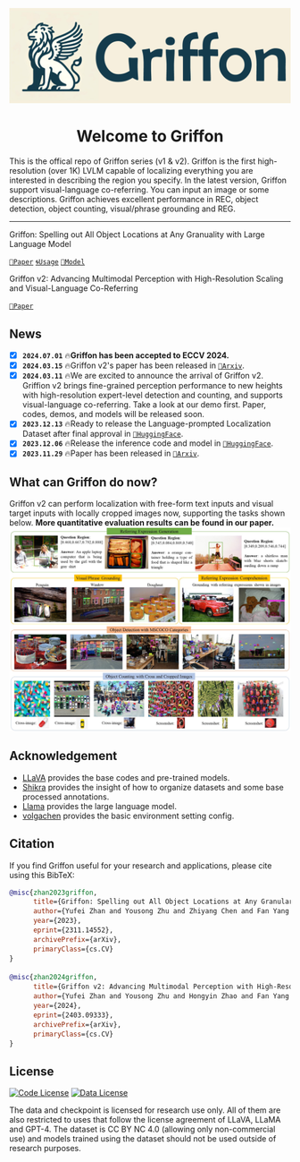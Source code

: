 ![](./logo.jpg)

<div align="center">

# Welcome to Griffon

</div>

This is the offical repo of Griffon series (v1 & v2). Griffon is the first high-resolution (over 1K) LVLM capable of localizing everything you are interested in describing the region you specify. In the latest version, Griffon support visual-language co-referring. You can input an image or some descriptions. Griffon achieves excellent performance in REC, object detection, object counting, visual/phrase grounding and REG.

---

Griffon: Spelling out All Object Locations at Any Granuality with Large Language Model

[`📕Paper`](https://arxiv.org/abs/2311.14552) [`🌀Usage`](./README_v1.md) [`🤗Model`](https://huggingface.co/JefferyZhan/Griffon/tree/main)


Griffon v2: Advancing Multimodal Perception with High-Resolution Scaling and Visual-Language Co-Referring

[`📕Paper`](https://arxiv.org/abs/2403.09333) 

## News
- [x] **`2024.07.01`** 🔥**Griffon has been accepted to ECCV 2024.**
- [x] **`2024.03.15`** 🔥Griffon v2's paper has been released in [`📕Arxiv`](https://arxiv.org/abs/2403.09333).
- [x] **`2024.03.11`** 🔥We are excited to announce the arrival of Griffon v2. Griffion v2 brings fine-grained perception performance to new heights with high-resolution expert-level detection and counting, and supports visual-language co-referring. Take a look at our demo first. Paper, codes, demos, and models will be released soon.
- [x] **`2023.12.13`** 🔥Ready to release the Language-prompted Localization Dataset after final approval in [`🤗HuggingFace`](https://huggingface.co/datasets/JefferyZhan/Language-prompted-Localization-Dataset).
- [x] **`2023.12.06`** 🔥Release the inference code and model in [`🤗HuggingFace`](https://huggingface.co/JefferyZhan/Griffon/tree/main).
- [x] **`2023.11.29`** 🔥Paper has been released in [`📕Arxiv`](https://arxiv.org/abs/2311.14552).

## What can Griffon do now?
Griffon v2 can perform localization with free-form text inputs and visual target inputs with locally cropped images now, supporting the tasks shown below. **More quantitative evaluation results can be found in our paper.**
![](./demov2.jpg)

## Acknowledgement

- [LLaVA](https://github.com/haotian-liu/LLaVA/tree/main) provides the base codes and pre-trained models.
- [Shikra](https://github.com/shikras/shikra) provides the insight of how to organize datasets and some base processed annotations.
- [Llama](https://github.com/facebookresearch/llama) provides the large language model.
- [volgachen](https://github.com/volgachen/Awesome-AI-Environment) provides the basic environment setting config.

## Citation
If you find Griffon useful for your research and applications, please cite using this BibTeX:
```bibtex
@misc{zhan2023griffon,
      title={Griffon: Spelling out All Object Locations at Any Granularity with Large Language Models}, 
      author={Yufei Zhan and Yousong Zhu and Zhiyang Chen and Fan Yang and Ming Tang and Jinqiao Wang},
      year={2023},
      eprint={2311.14552},
      archivePrefix={arXiv},
      primaryClass={cs.CV}
}

@misc{zhan2024griffon,
      title={Griffon v2: Advancing Multimodal Perception with High-Resolution Scaling and Visual-Language Co-Referring}, 
      author={Yufei Zhan and Yousong Zhu and Hongyin Zhao and Fan Yang and Ming Tang and Jinqiao Wang},
      year={2024},
      eprint={2403.09333},
      archivePrefix={arXiv},
      primaryClass={cs.CV}
}
```

## License

[![Code License](https://img.shields.io/badge/Code%20License-Apache_2.0-green.svg)](https://github.com/tatsu-lab/stanford_alpaca/blob/main/LICENSE)
[![Data License](https://img.shields.io/badge/Data%20License-CC%20By%20NC%204.0-red.svg)](https://github.com/tatsu-lab/stanford_alpaca/blob/main/DATA_LICENSE)

The data and checkpoint is licensed for research use only. All of them are also restricted to uses that follow the license agreement of LLaVA, LLaMA and GPT-4. The dataset is CC BY NC 4.0 (allowing only non-commercial use) and models trained using the dataset should not be used outside of research purposes.
